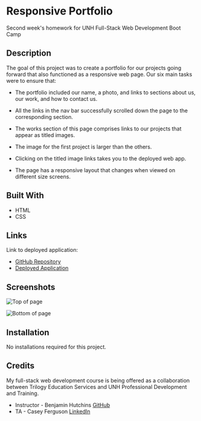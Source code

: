 # Responsive Portfolio

Second week's homework for UNH Full-Stack Web Development Boot Camp

## Description

The goal of this project was to create a portfolio for our projects going forward that also functioned as a responsive web page. Our six main tasks were to ensure that:

* The portfolio included our name, a photo, and links to sections about us, our work, and how to contact us.

* All the links in the nav bar successfully scrolled down the page to the corresponding section.

* The works section of this page comprises links to our projects that appear as titled images.

* The image for the first project is larger than the others.

* Clicking on the titled image links takes you to the deployed web app.

* The page has a responsive layout that changes when viewed on different size screens.

## Built With

* HTML
* CSS

## Links

Link to deployed application: 
* [GitHub Repository](https://github.com/shabobble/portfolio)
* [Deployed Application](https://shabobble.github.io/portfolio/)


## Screenshots

![Top of page]()

![Bottom of page](/assets/images/bottom.jpg)

## Installation

No installations required for this project.

## Credits

My full-stack web development course is being offered as a collaboration between Trilogy Education Services and UNH Professional Development and Training.

* Instructor - Benjamin Hutchins [GitHub](https://github.com/benhutchins)
* TA - Casey Ferguson [LinkedIn](https://www.linkedin.com/in/casey-a-ferguson/)